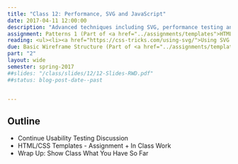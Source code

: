 ```yaml
---
title: "Class 12: Performance, SVG and JavaScript"
date: 2017-04-11 12:00:00
description: "Advanced techniques including SVG, performance testing and JavaScript"
assignment: Patterns 1 (Part of <a href="../assignments/templates">HTML/CSS Templates + Patterns</a>)
reading: <ul><li><a href="https://css-tricks.com/using-svg/">Using SVG by Chris Coyier</a></li><li><a href="http://alistapart.com/article/mo-pixels-mo-problems">Mo' Pixels Mo' Problems</a></li><li><a href="http://timkadlec.com/2014/01/fast-enough/">Fast Enough by Tim Kadlec</a></li><li><a href="http://alistapart.com/article/understandingprogressiveenhancement">Understanding Progressive Enhancement by Aaron Gustafson</a></li></ul>
due: Basic Wireframe Structure (Part of <a href="../assignments/templates">HTML/CSS Templates + Patterns</a>)
part: "2"
layout: wide
semester: spring-2017
##slides: "/class/slides/12/12-Slides-RWD.pdf"
##status: blog-post-date--past


---
```


## Outline

* Continue Usability Testing Discussion
* HTML/CSS Templates - Assignment + In Class Work
* Wrap Up: Show Class What You Have So Far
